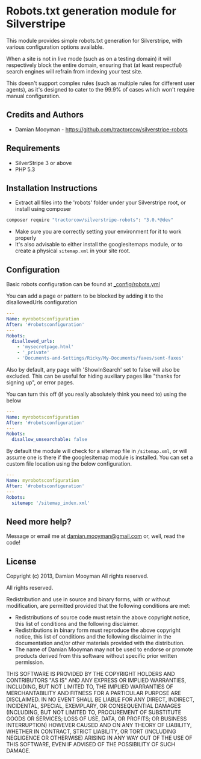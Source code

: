 # Robots.txt generation module for Silverstripe

This module provides simple robots.txt generation for Silverstripe, with various configuration
options available.

When a site is not in live mode (such as on a testing domain) it will respectively
block the entire domain, ensuring that (at least respectful) search engines will
refrain from indexing your test site.

This doesn't support complex rules (such as multiple rules for different user agents),
as it's designed to cater to the 99.9% of cases which won't require manual configuration.

## Credits and Authors

 * Damian Mooyman - <https://github.com/tractorcow/silverstripe-robots>

## Requirements

 * SilverStripe 3 or above
 * PHP 5.3

## Installation Instructions

 * Extract all files into the 'robots' folder under your Silverstripe root, or install using composer

```bash
composer require "tractorcow/silverstripe-robots": "3.0.*@dev"
```

 * Make sure you are correctly setting your environment for it to work properly
 * It's also advisable to either install the googlesitemaps module, or to create a physical `sitemap.xml` in your site root.

## Configuration

Basic robots configuration can be found at [_config/robots.yml](_config/robots.yml)

You can add a page or pattern to be blocked by adding it to the disallowedUrls configuration

```yaml
---
Name: myrobotsconfiguration
After: '#robotsconfiguration'
---
Robots:
  disallowed_urls:
    - 'mysecretpage.html'
    - '_private'
    - 'Documents-and-Settings/Ricky/My-Documents/faxes/sent-faxes'
```

Also by default, any page with 'ShowInSearch' set to false will also be excluded. This
can be useful for hiding auxiliary pages like "thanks for signing up", or error pages.

You can turn this off (if you really absolutely think you need to) using the below

```yaml
---
Name: myrobotsconfiguration
After: '#robotsconfiguration'
---
Robots:
  disallow_unsearchable: false
```

By default the module will check for a sitemap file in `/sitemap.xml`, or will assume
one is there if the googlesitemap module is installed. You can set a custom file location
using the below configuration.

```yaml
---
Name: myrobotsconfiguration
After: '#robotsconfiguration'
---
Robots:
  sitemap: '/sitemap_index.xml'
```

## Need more help?

Message or email me at damian.mooyman@gmail.com or, well, read the code!

## License

Copyright (c) 2013, Damian Mooyman
All rights reserved.

All rights reserved.

Redistribution and use in source and binary forms, with or without
modification, are permitted provided that the following conditions are met:

 * Redistributions of source code must retain the above copyright
   notice, this list of conditions and the following disclaimer.
 * Redistributions in binary form must reproduce the above copyright
   notice, this list of conditions and the following disclaimer in the
   documentation and/or other materials provided with the distribution.
 * The name of Damian Mooyman may not be used to endorse or promote products
   derived from this software without specific prior written permission.

THIS SOFTWARE IS PROVIDED BY THE COPYRIGHT HOLDERS AND CONTRIBUTORS "AS IS" AND
ANY EXPRESS OR IMPLIED WARRANTIES, INCLUDING, BUT NOT LIMITED TO, THE IMPLIED
WARRANTIES OF MERCHANTABILITY AND FITNESS FOR A PARTICULAR PURPOSE ARE
DISCLAIMED. IN NO EVENT SHALL <COPYRIGHT HOLDER> BE LIABLE FOR ANY
DIRECT, INDIRECT, INCIDENTAL, SPECIAL, EXEMPLARY, OR CONSEQUENTIAL DAMAGES
(INCLUDING, BUT NOT LIMITED TO, PROCUREMENT OF SUBSTITUTE GOODS OR SERVICES;
LOSS OF USE, DATA, OR PROFITS; OR BUSINESS INTERRUPTION) HOWEVER CAUSED AND
ON ANY THEORY OF LIABILITY, WHETHER IN CONTRACT, STRICT LIABILITY, OR TORT
(INCLUDING NEGLIGENCE OR OTHERWISE) ARISING IN ANY WAY OUT OF THE USE OF THIS
SOFTWARE, EVEN IF ADVISED OF THE POSSIBILITY OF SUCH DAMAGE.
